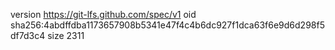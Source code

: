 version https://git-lfs.github.com/spec/v1
oid sha256:4abdffdba1173657908b5341e47f4c4b6dc927f1dca63f6e9d6d298f5df7d3c4
size 2311
